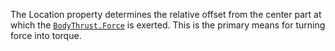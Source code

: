 The Location property determines the relative offset from the center part
at which the [`BodyThrust.Force`](https://create.roblox.com/docs/reference/engine/classes/BodyThrust#Force) is exerted. This is the primary
means for turning force into torque.